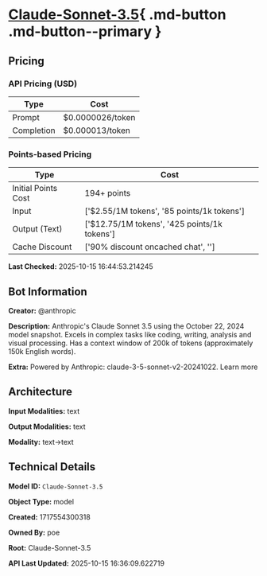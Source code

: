 # [Claude-Sonnet-3.5](https://poe.com/Claude-Sonnet-3.5){ .md-button .md-button--primary }

## Pricing

### API Pricing (USD)

| Type | Cost |
|------|------|
| Prompt | $0.0000026/token |
| Completion | $0.000013/token |

### Points-based Pricing

| Type | Cost |
|------|------|
| Initial Points Cost | 194+ points |
| Input | ['$2.55/1M tokens', '85 points/1k tokens'] |
| Output (Text) | ['$12.75/1M tokens', '425 points/1k tokens'] |
| Cache Discount | ['90% discount oncached chat', ''] |

**Last Checked:** 2025-10-15 16:44:53.214245


## Bot Information

**Creator:** @anthropic

**Description:** Anthropic's Claude Sonnet 3.5 using the October 22, 2024 model snapshot. Excels in complex tasks like coding, writing, analysis and visual processing. Has a context window of 200k of tokens (approximately 150k English words).

**Extra:** Powered by Anthropic: claude-3-5-sonnet-v2-20241022. Learn more


## Architecture

**Input Modalities:** text

**Output Modalities:** text

**Modality:** text->text


## Technical Details

**Model ID:** `Claude-Sonnet-3.5`

**Object Type:** model

**Created:** 1717554300318

**Owned By:** poe

**Root:** Claude-Sonnet-3.5

**API Last Updated:** 2025-10-15 16:36:09.622719
